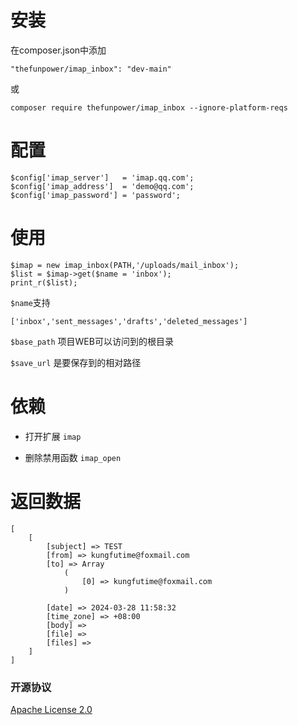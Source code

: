 # 安装

在composer.json中添加
~~~
"thefunpower/imap_inbox": "dev-main" 
~~~

或

~~~
composer require thefunpower/imap_inbox --ignore-platform-reqs
~~~

# 配置
 
~~~
$config['imap_server']   = 'imap.qq.com';
$config['imap_address']  = 'demo@qq.com';
$config['imap_password'] = 'password'; 
~~~

# 使用

~~~
$imap = new imap_inbox(PATH,'/uploads/mail_inbox'); 
$list = $imap->get($name = 'inbox');  
print_r($list);
~~~



`$name`支持 
~~~ 
['inbox','sent_messages','drafts','deleted_messages']
~~~

`$base_path` 项目WEB可以访问到的根目录

`$save_url` 是要保存到的相对路径 

# 依赖 

- 打开扩展 `imap`

- 删除禁用函数 `imap_open`

# 返回数据

~~~
[
    [
        [subject] => TEST
        [from] => kungfutime@foxmail.com
        [to] => Array
            (
                [0] => kungfutime@foxmail.com
            )

        [date] => 2024-03-28 11:58:32
        [time_zone] => +08:00 
        [body] =>
        [file] => 
        [files] =>
    ]
]
~~~



### 开源协议 

[Apache License 2.0](LICENSE)